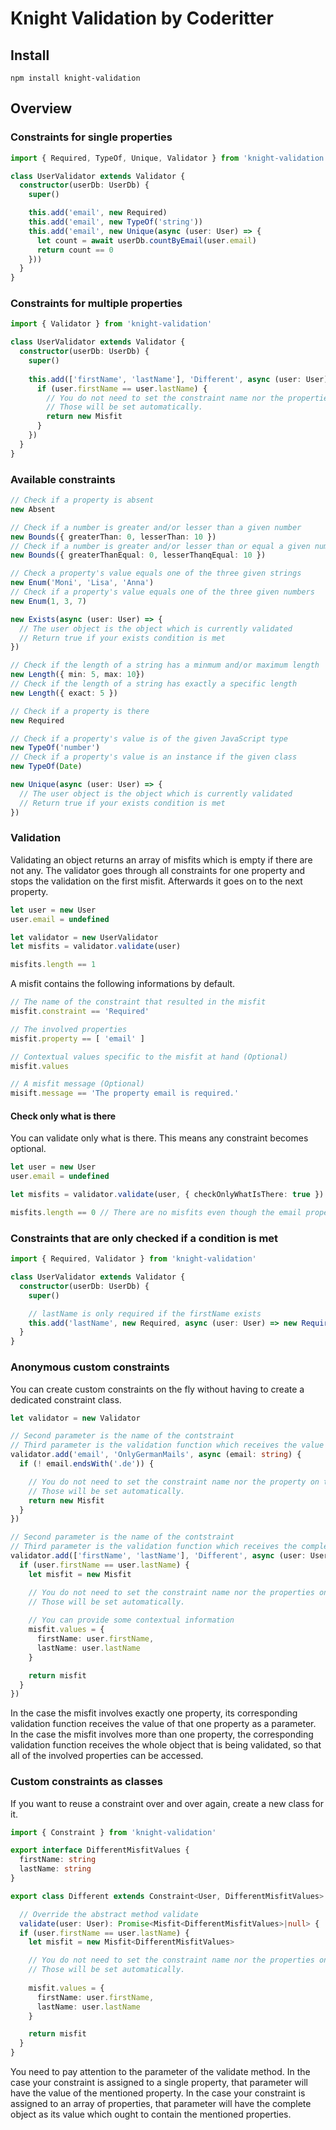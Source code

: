 # Knight Validation by Coderitter

## Install

`npm install knight-validation`

## Overview

### Constraints for single properties

```typescript
import { Required, TypeOf, Unique, Validator } from 'knight-validation'

class UserValidator extends Validator {
  constructor(userDb: UserDb) {
    super()

    this.add('email', new Required)
    this.add('email', new TypeOf('string'))
    this.add('email', new Unique(async (user: User) => {
      let count = await userDb.countByEmail(user.email)
      return count == 0
    }))
  }
}
```

### Constraints for multiple properties

```typescript
import { Validator } from 'knight-validation'

class UserValidator extends Validator {
  constructor(userDb: UserDb) {
    super()
    
    this.add(['firstName', 'lastName'], 'Different', async (user: User) => {
      if (user.firstName == user.lastName) {
        // You do not need to set the constraint name nor the properties on the misfit.
        // Those will be set automatically.
        return new Misfit
      }
    })
  }
}
```

### Available constraints

```typescript
// Check if a property is absent
new Absent

// Check if a number is greater and/or lesser than a given number
new Bounds({ greaterThan: 0, lesserThan: 10 })
// Check if a number is greater and/or lesser than or equal a given number
new Bounds({ greaterThanEqual: 0, lesserThanqEqual: 10 })

// Check a property's value equals one of the three given strings
new Enum('Moni', 'Lisa', 'Anna')
// Check if a property's value equals one of the three given numbers
new Enum(1, 3, 7)

new Exists(async (user: User) => {
  // The user object is the object which is currently validated
  // Return true if your exists condition is met
})

// Check if the length of a string has a minmum and/or maximum length
new Length({ min: 5, max: 10})
// Check if the length of a string has exactly a specific length
new Length({ exact: 5 })

// Check if a property is there
new Required

// Check if a property's value is of the given JavaScript type
new TypeOf('number')
// Check if a property's value is an instance if the given class
new TypeOf(Date)

new Unique(async (user: User) => {
  // The user object is the object which is currently validated
  // Return true if your exists condition is met
})
```

### Validation

Validating an object returns an array of misfits which is empty if there are not any. The validator goes through all constraints for one property and stops the validation on the first misfit. Afterwards it goes on to the next property.

```typescript
let user = new User
user.email = undefined

let validator = new UserValidator
let misfits = validator.validate(user)

misfits.length == 1
```

A misfit contains the following informations by default.

```typescript
// The name of the constraint that resulted in the misfit
misfit.constraint == 'Required'

// The involved properties
misfit.property == [ 'email' ]

// Contextual values specific to the misfit at hand (Optional)
misfit.values

// A misfit message (Optional)
misift.message == 'The property email is required.'
```

#### Check only what is there

You can validate only what is there. This means any constraint becomes optional.

```typescript
let user = new User
user.email = undefined

let misfits = validator.validate(user, { checkOnlyWhatIsThere: true })

misfits.length == 0 // There are no misfits even though the email property is required
```

### Constraints that are only checked if a condition is met

```typescript
import { Required, Validator } from 'knight-validation'

class UserValidator extends Validator {
  constructor(userDb: UserDb) {
    super()

    // lastName is only required if the firstName exists
    this.add('lastName', new Required, async (user: User) => new Required().validateValue(user.firstName))
  }
}
```

### Anonymous custom constraints

You can create custom constraints on the fly without having to create a dedicated constraint class. 

```typescript
let validator = new Validator

// Second parameter is the name of the contstraint
// Third parameter is the validation function which receives the value of the property
validator.add('email', 'OnlyGermanMails', async (email: string) {
  if (! email.endsWith('.de')) {

    // You do not need to set the constraint name nor the property on the misfit.
    // Those will be set automatically.
    return new Misfit
  }
})

// Second parameter is the name of the contstraint
// Third parameter is the validation function which receives the complete object owning both properties
validator.add(['firstName', 'lastName'], 'Different', async (user: User) => {
  if (user.firstName == user.lastName) {
    let misfit = new Misfit

    // You do not need to set the constraint name nor the properties on the misfit.
    // Those will be set automatically.
    
    // You can provide some contextual information
    misfit.values = {
      firstName: user.firstName,
      lastName: user.lastName
    }

    return misfit
  }
})
```

In the case the misfit involves exactly one property, its corresponding validation function receives the value of that one property as a parameter. In the case the misfit involves more than one property, the corresponding validation function receives the whole object that is being validated, so that all of the involved properties can be accessed.

### Custom constraints as classes

If you want to reuse a constraint over and over again, create a new class for it.

```typescript
import { Constraint } from 'knight-validation'

export interface DifferentMisfitValues {
  firstName: string
  lastName: string
}

export class Different extends Constraint<User, DifferentMisfitValues> {

  // Override the abstract method validate
  validate(user: User): Promise<Misfit<DifferentMisfitValues>|null> {
  if (user.firstName == user.lastName) {
    let misfit = new Misfit<DifferentMisfitValues>

    // You do not need to set the constraint name nor the properties on the misfit.
    // Those will be set automatically.
    
    misfit.values = {
      firstName: user.firstName,
      lastName: user.lastName
    }

    return misfit
  }
}
```

You need to pay attention to the parameter of the validate method. In the case your constraint is assigned to a single property, that parameter will have the value of the mentioned property. In the case your constraint is assigned to an array of properties, that parameter will have the complete object as its value which ought to contain the mentioned properties.